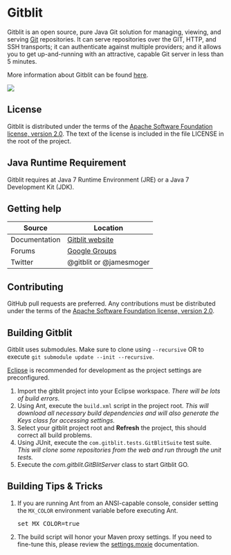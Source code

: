Gitblit
=================

Gitblit is an open source, pure Java Git solution for managing, viewing, and serving [Git](http://git-scm.com) repositories.  It can serve repositories over the GIT, HTTP, and SSH transports; it can authenticate against multiple providers; and it allows you to get up-and-running with an attractive, capable Git server in less than 5 minutes.

More information about Gitblit can be found [here](http://gitblit.com).

<a href='https://bintray.com/gitblit/releases/gitblit/_latestVersion'><img src='https://api.bintray.com/packages/gitblit/releases/gitblit/images/download.png'></a>

License
-------

Gitblit is distributed under the terms of the [Apache Software Foundation license, version 2.0](http://www.apache.org/licenses/LICENSE-2.0).
The text of the license is included in the file LICENSE in the root of the project.

Java Runtime Requirement
------------------------------------

Gitblit requires at Java 7 Runtime Environment (JRE) or a Java 7 Development Kit (JDK).

Getting help
------------

| Source        | Location                                               |
| ------------- |--------------------------------------------------------|
| Documentation | [Gitblit website](http://gitblit.com)                  |
| Forums        | [Google Groups](https://groups.google.com/forum/#!forum/gitblit) |
| Twitter       | @gitblit or @jamesmoger                                |

Contributing
------------

GitHub pull requests are preferred.  Any contributions must be distributed under the terms of the [Apache Software Foundation license, version 2.0](http://www.apache.org/licenses/LICENSE-2.0).

Building Gitblit
----------------

Gitblit uses submodules.
Make sure to clone using `--recursive` OR to execute `git submodule update --init --recursive`.

[Eclipse](http://eclipse.org) is recommended for development as the project settings are preconfigured.

1. Import the gitblit project into your Eclipse workspace.
*There will be lots of build errors.*
2. Using Ant, execute the `build.xml` script in the project root.
*This will download all necessary build dependencies and will also generate the Keys class for accessing settings.*
3. Select your gitblit project root and **Refresh** the project, this should correct all build problems.
4. Using JUnit, execute the `com.gitblit.tests.GitBlitSuite` test suite.
*This will clone some repositories from the web and run through the unit tests.*
5. Execute the *com.gitblit.GitBlitServer* class to start Gitblit GO.

Building Tips & Tricks
----------------------
1. If you are running Ant from an ANSI-capable console, consider setting the `MX_COLOR` environment variable before executing Ant.<pre>set MX_COLOR=true</pre>
2. The build script will honor your Maven proxy settings.  If you need to fine-tune this, please review the [settings.moxie](http://gitblit.github.io/moxie/settings.html) documentation.


